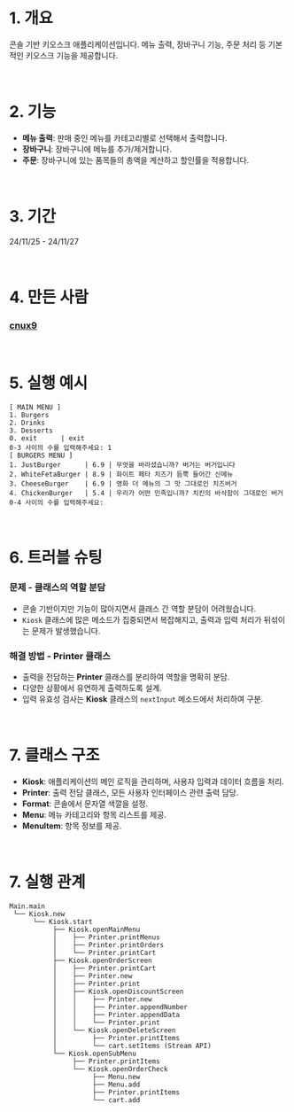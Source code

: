 
# 1. 개요
콘솔 기반 키오스크 애플리케이션입니다. 메뉴 출력, 장바구니 기능, 주문 처리 등 기본적인 키오스크 기능을 제공합니다.

</br>

# 2. 기능
- **메뉴 출력**: 판매 중인 메뉴를 카테고리별로 선택해서 출력합니다.
- **장바구니**: 장바구니에 메뉴를 추가/제거합니다.
- **주문**: 장바구니에 있는 품목들의 총액을 계산하고 할인률을 적용합니다.

</br>

# 3. 기간
24/11/25 - 24/11/27

</br>

# 4. 만든 사람
### [cnux9](https://github.com/cnux9)

</br>

# 5. 실행 예시
```
[ MAIN MENU ]
1. Burgers 
2. Drinks  
3. Desserts
0. exit      | exit
0-3 사이의 수를 입력해주세요: 1
[ BURGERS MENU ]
1. JustBurger      | 6.9 | 무엇을 바라셨습니까? 버거는 버거입니다         
2. WhiteFetaBurger | 8.9 | 화이트 페타 치즈가 듬뿍 들어간 신메뉴         
3. CheeseBurger    | 6.9 | 영화 더 메뉴의 그 맛 그대로인 치즈버거        
4. ChickenBurger   | 5.4 | 우리가 어떤 민족입니까? 치킨의 바삭함이 그대로인 버거
0-4 사이의 수를 입력해주세요: 
```

</br>

# 6. 트러블 슈팅

### 문제 - 클래스의 역할 분담
- 콘솔 기반이지만 기능이 많아지면서 클래스 간 역할 분담이 어려웠습니다.
- `Kiosk` 클래스에 많은 메소드가 집중되면서 복잡해지고, 출력과 입력 처리가 뒤섞이는 문제가 발생했습니다.

### 해결 방법 - Printer 클래스
- 출력을 전담하는 **Printer** 클래스를 분리하여 역할을 명확히 분담.
- 다양한 상황에서 유연하게 출력하도록 설계.
- 입력 유효성 검사는 **Kiosk** 클래스의 `nextInput` 메소드에서 처리하여 구분.

</br>

# 7. 클래스 구조
- **Kiosk**: 애플리케이션의 메인 로직을 관리하며, 사용자 입력과 데이터 흐름을 처리.
- **Printer**: 출력 전담 클래스, 모든 사용자 인터페이스 관련 출력 담당.
- **Format**: 콘솔에서 문자열 색깔을 설정.
- **Menu**: 메뉴 카테고리와 항목 리스트를 제공.
- **MenuItem**: 항목 정보를 제공.

</br>

# 7. 실행 관계
```
Main.main
 └── Kiosk.new
      └── Kiosk.start
           ├── Kiosk.openMainMenu
           │    ├── Printer.printMenus
           │    ├── Printer.printOrders
           │    └── Printer.printCart
           ├── Kiosk.openOrderScreen
           │    ├── Printer.printCart
           │    ├── Printer.new
           │    ├── Printer.print
           │    ├── Kiosk.openDiscountScreen
           │    │    ├── Printer.new
           │    │    ├── Printer.appendNumber
           │    │    ├── Printer.appendData
           │    │    └── Printer.print
           │    └── Kiosk.openDeleteScreen
           │         ├── Printer.printItems
           │         └── cart.setItems (Stream API)
           └── Kiosk.openSubMenu
                ├── Printer.printItems
                └── Kiosk.openOrderCheck
                     ├── Menu.new
                     ├── Menu.add
                     ├── Printer.printItems
                     └── cart.add
```
